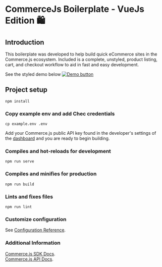 # CommerceJs Boilerplate - VueJs Edition 🛍️ 

## Introduction

This boilerplate was developed to help build quick eCommerce sites in the Commerce.js ecosystem. Included is a complete, unstyled, product listing, cart, and checkout workflow to aid in fast and easy development. 

See the styled demo below
[![Demo button](https://cdn.chec.io/email/assets/marketing/chec-demo-btn_gray.svg)](https://shoppable-campaign-demo.netlify.app)

## Project setup

```
npm install
```

### Copy example env and add Chec credentials
```
cp example.env .env
```
Add your Commerce.js public API key found in the developer's settings of the [dashboard](https://dashboard.chec.io/settings/developer) and you are ready to begin building.  

### Compiles and hot-reloads for development
```
npm run serve
```

### Compiles and minifies for production
```
npm run build
```

### Lints and fixes files
```
npm run lint
```

### Customize configuration
See [Configuration Reference](https://cli.vuejs.org/config/).

### Additional Information
[Commerce.js SDK Docs](https://commercejs.com/docs/).  
[Commerce.js API Docs](https://commercejs.com/docs/api/#introduction).  
